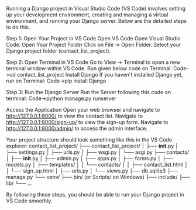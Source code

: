 Running a Django project in Visual Studio Code (VS Code) involves setting up your development environment, creating and managing a virtual environment, and running your Django server. Below are the detailed steps to do this.

Step 1: Open Your Project in VS Code
Open VS Code
Open Visual Studio Code.
Open Your Project Folder
Click on File -> Open Folder.
Select your Django project folder (contact_list_project).

Step 2: Open Terminal in VS Code
Go to View -> Terminal to open a new terminal window within VS Code.
Run given below code on Terminal:
Code->cd contact_list_project
Install Django
If you haven't installed Django yet, run on Terminal:
Code->pip install Django

Step 3: Run the Django Server
Run the Server following this code on terminal:
Code->python manage.py runserver

Access the Application
Open your web browser and navigate to http://127.0.0.1:8000/ to view the contact list.
Navigate to http://127.0.0.1:8000/sign-up/ to view the sign-up form.
Navigate to http://127.0.0.1:8000/admin/ to access the admin interface.

Your project structure should look something like this in the VS Code explorer:
contact_list_project/
├── contact_list_project/
│   ├── __init__.py
│   ├── settings.py
│   ├── urls.py
│   ├── wsgi.py
│   └── asgi.py
├── contacts/
│   ├── __init__.py
│   ├── admin.py
│   ├── apps.py
│   ├── forms.py
│   ├── models.py
│   ├── templates/
│   │   └── contacts/
│   │       ├── contact_list.html
│   │       └── sign_up.html
│   ├── urls.py
│   └── views.py
├── db.sqlite3
├── manage.py
└── venv/
    ├── bin/ (or Scripts/ on Windows)
    ├── include/
    ├── lib/
    └── ...

By following these steps, you should be able to run your Django project in VS Code smoothly.
